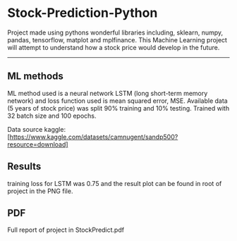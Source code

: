 # Stock-Prediction-Python

Project made using pythons wonderful libraries including, sklearn, numpy, pandas, tensorflow, matplot and mplfinance.  This Machine Learning project will attempt to understand how a stock price would develop in the future.

---

## ML methods

 ML method used is a neural network LSTM (long short-term memory network) and loss function used is mean squared error, MSE. Available data (5 years of stock price) was split 90% training and 10% testing. Trained with 32 batch size and 100 epochs.

Data source kaggle: [https://www.kaggle.com/datasets/camnugent/sandp500?resource=download]

## Results

training loss for LSTM was 0.75 and the result plot can be found in root of project in the PNG file. 

## PDF
Full report of project in StockPredict.pdf
